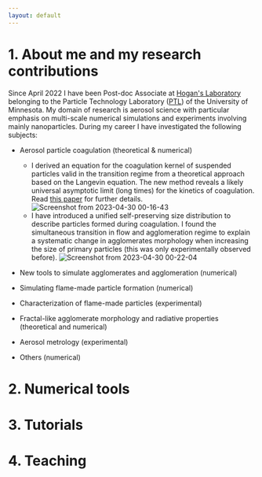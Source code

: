 ```yaml
---
layout: default
---
```


# 1. About me and my research contributions

Since April 2022 I have been Post-doc Associate at [Hogan's Laboratory](https://hoganlab.umn.edu/) belonging to the Particle Technology Laboratory ([PTL](https://ptl.umn.edu/)) of the University of Minnesota. My domain of research is aerosol science with particular emphasis on multi-scale numerical simulations and experiments involving mainly nanoparticles. During my career I have investigated the following subjects:

* Aerosol particle coagulation (theoretical & numerical)
  - I derived an equation for the coagulation kernel of suspended particles valid in the transition regime from a theoretical
approach based on the Langevin equation. The new method reveals a likely universal asymptotic limit (long times) for the kinetics of coagulation. Read [this paper](https://doi.org/10.3390/fractalfract6090529) for further details.
![Screenshot from 2023-04-30 00-16-43](https://user-images.githubusercontent.com/62391931/235336902-4e379256-54fc-4931-b6e9-010d7fea1845.png)
  - I have introduced a unified self-preserving size distribution to describe particles formed during coagulation. I found the simultaneous transition in flow and agglomeration regime to explain a systematic change in agglomerates morphology when increasing the size of primary particles (this was only experimentally observed before).
 ![Screenshot from 2023-04-30 00-22-04](https://user-images.githubusercontent.com/62391931/235337088-66edb6ae-710d-426f-93f3-3df37993ed35.png)

* New tools to simulate agglomerates and agglomeration (numerical)
* Simulating flame-made particle formation (numerical)
* Characterization of flame-made particles (experimental)
* Fractal-like agglomerate morphology and radiative properties (theoretical and numerical)
* Aerosol metrology (experimental)
* Others (numerical)

# 2. Numerical tools

# 3. Tutorials

# 4. Teaching
